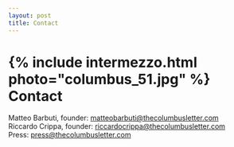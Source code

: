 ```yaml
---
layout: post
title: Contact
---
```

{% include intermezzo.html photo="columbus_51.jpg" %}
Contact
=======


Matteo Barbuti, founder: <a href="mailto:matteobarbuti@thecolumbusletter.com">matteobarbuti@thecolumbusletter.com</a><br>
Riccardo Crippa, founder: <a href="mailto:riccardocrippa@thecolumbusletter.com">riccardocrippa@thecolumbusletter.com</a><br>
Press: <a href="mailto:press@thecolumbusletter.com">press@thecolumbusletter.com </a>

